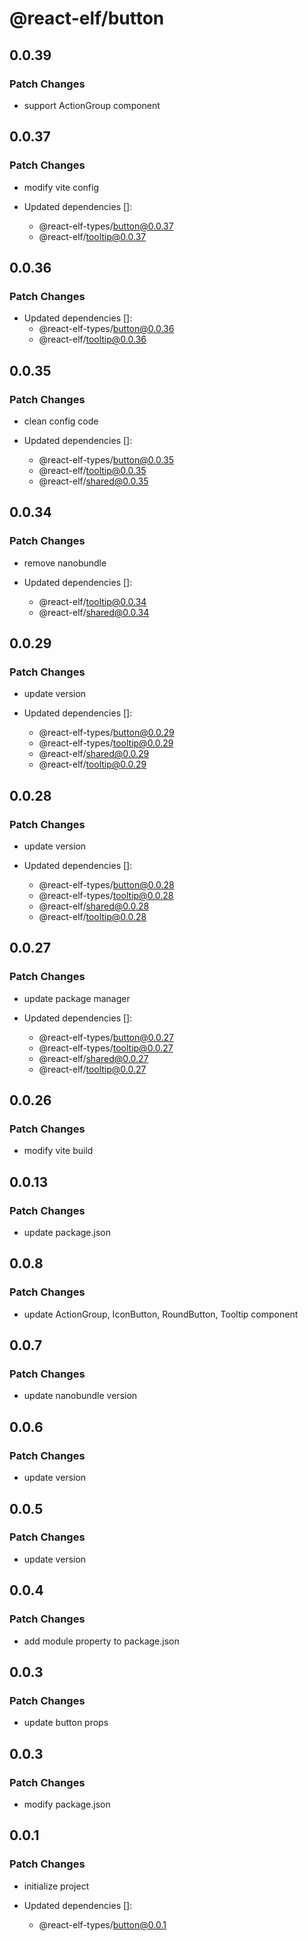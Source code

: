 # @react-elf/button

## 0.0.39

### Patch Changes

- support ActionGroup component

## 0.0.37

### Patch Changes

- modify vite config

- Updated dependencies []:
  - @react-elf-types/button@0.0.37
  - @react-elf/tooltip@0.0.37

## 0.0.36

### Patch Changes

- Updated dependencies []:
  - @react-elf-types/button@0.0.36
  - @react-elf/tooltip@0.0.36

## 0.0.35

### Patch Changes

- clean config code

- Updated dependencies []:
  - @react-elf-types/button@0.0.35
  - @react-elf/tooltip@0.0.35
  - @react-elf/shared@0.0.35

## 0.0.34

### Patch Changes

- remove nanobundle

- Updated dependencies []:
  - @react-elf/tooltip@0.0.34
  - @react-elf/shared@0.0.34

## 0.0.29

### Patch Changes

- update version

- Updated dependencies []:
  - @react-elf-types/button@0.0.29
  - @react-elf-types/tooltip@0.0.29
  - @react-elf/shared@0.0.29
  - @react-elf/tooltip@0.0.29

## 0.0.28

### Patch Changes

- update version

- Updated dependencies []:
  - @react-elf-types/button@0.0.28
  - @react-elf-types/tooltip@0.0.28
  - @react-elf/shared@0.0.28
  - @react-elf/tooltip@0.0.28

## 0.0.27

### Patch Changes

- update package manager

- Updated dependencies []:
  - @react-elf-types/button@0.0.27
  - @react-elf-types/tooltip@0.0.27
  - @react-elf/shared@0.0.27
  - @react-elf/tooltip@0.0.27

## 0.0.26

### Patch Changes

- modify vite build

## 0.0.13

### Patch Changes

- update package.json

## 0.0.8

### Patch Changes

- update ActionGroup, IconButton, RoundButton, Tooltip component

## 0.0.7

### Patch Changes

- update nanobundle version

## 0.0.6

### Patch Changes

- update version

## 0.0.5

### Patch Changes

- update version

## 0.0.4

### Patch Changes

- add module property to package.json

## 0.0.3

### Patch Changes

- update button props

## 0.0.3

### Patch Changes

- modify package.json

## 0.0.1

### Patch Changes

- initialize project

- Updated dependencies []:
  - @react-elf-types/button@0.0.1
